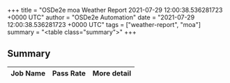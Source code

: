 +++
title = "OSDe2e moa Weather Report 2021-07-29 12:00:38.536281723 +0000 UTC"
author = "OSDe2e Automation"
date = "2021-07-29 12:00:38.536281723 +0000 UTC"
tags = ["weather-report", "moa"]
summary = "<table class=\"summary\"></table>"
+++
## Summary

| Job Name | Pass Rate | More detail |
|----------|-----------|-------------|




